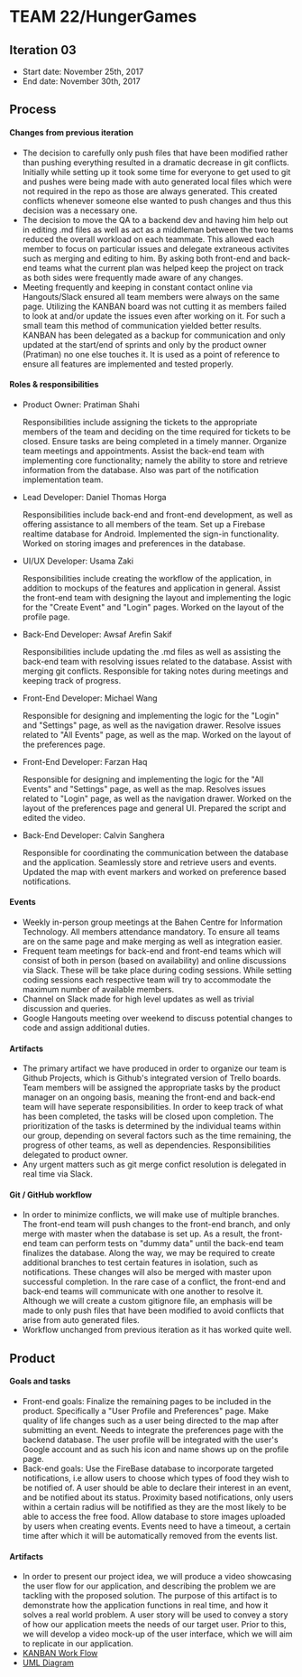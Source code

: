 # TEAM 22/HungerGames


## Iteration 03

 * Start date: November 25th, 2017
 * End date: November 30th, 2017

## Process

#### Changes from previous iteration
 
 * The decision to carefully only push files that have been modified rather than pushing everything resulted in a dramatic decrease in git conflicts. Initially while setting up it took some time for everyone to get used to git and pushes were being made with auto generated local files which were not required in the repo as those are always generated. This created conflicts whenever someone else wanted to push changes and thus this decision was a necessary one.
 * The decision to move the QA to a backend dev and having him help out in editing .md files as well as act as a middleman between the two teams reduced the overall workload on each teammate. This allowed each member to focus on particular issues and delegate extraneous activites such as merging and editing to him. By asking both front-end and back-end teams what the current plan was helped keep the project on track as both sides were frequently made aware of any changes.
 * Meeting frequently and keeping in constant contact online via Hangouts/Slack ensured all team members were always on the same page. Utilizing the KANBAN board was not cutting it as members failed to look at and/or update the issues even after working on it. For such a small team this method of communication yielded better results. KANBAN has been delegated as a backup for communication and only updated at the start/end of sprints and only by the product owner (Pratiman) no one else touches it. It is used as a point of reference to ensure all features are implemented and tested properly.

#### Roles & responsibilities

 * Product Owner: Pratiman Shahi
 
   Responsibilities include assigning the tickets to the appropriate members of the team and deciding on the time required for tickets to be closed. Ensure tasks are being completed in a timely manner. Organize team meetings and appointments. Assist the back-end team with implementing core functionality; namely the ability to store and retrieve information from the database. Also was part of the notification implementation team.
 * Lead Developer: Daniel Thomas Horga
 
   Responsibilities include back-end and front-end development, as well as offering assistance to all members of the team. Set up a Firebase realtime database for Android. Implemented the sign-in functionality. Worked on storing images and preferences in the database.
 * UI/UX Developer: Usama Zaki
 
   Responsibilities include creating the workflow of the application, in addition to mockups of the features and application in general. Assist the front-end team with designing the layout and implementing the logic for the "Create Event" and "Login" pages. Worked on the layout of the profile page.
 * Back-End Developer: Awsaf Arefin Sakif
 
   Responsibilities include updating the .md files as well as assisting the back-end team with resolving issues related to the database. Assist with merging git conflicts. Responsible for taking notes during meetings and keeping track of progress.
 * Front-End Developer: Michael Wang
   
   Responsible for designing and implementing the logic for the "Login" and "Settings" page, as well as the navigation drawer. Resolve issues related to "All Events" page, as well as the map. Worked on the layout of the preferences page.
 * Front-End Developer: Farzan Haq
   
   Responsible for designing and implementing the logic for the "All Events" and "Settings" page, as well as the map. Resolves issues related to "Login" page, as well as the navigation drawer. Worked on the layout of the preferences page and general UI. Prepared the script and edited the video.
 * Back-End Developer: Calvin Sanghera
 
   Responsible for coordinating the communication between the database and the application. Seamlessly store and retrieve users and events. Updated the map with event markers and worked on preference based notifications.

#### Events

* Weekly in-person group meetings at the Bahen Centre for Information Technology. All members attendance mandatory. To ensure all teams are on the same page and make merging as well as integration easier.
* Frequent team meetings for back-end and front-end teams which will consist of both in person (based on availability) and online discussions via Slack. These will be take place during coding sessions. While setting coding sessions each respective team will try to accommodate the maximum number of available members.
* Channel on Slack made for high level updates as well as trivial discussion and queries.
* Google Hangouts meeting over weekend to discuss potential changes to code and assign additional duties.
 
#### Artifacts    
   
 * The primary artifact we have produced in order to organize our team is Github Projects, which is Github's integrated version of Trello boards. Team members will be assigned the appropriate tasks by the product manager on an ongoing basis, meaning the front-end and back-end team will have seperate responsibilities.  In order to keep track of what has been completed, the tasks will be closed upon completion. The prioritization of the tasks is determined by the individual teams within our group, depending on several factors such as the time remaining, the progress of other teams, as well as dependencies. Responsibilities delegated to product owner. 
 * Any urgent matters such as git merge confict resolution is delegated in real time via Slack.
 
#### Git / GitHub workflow
 
 * In order to minimize conflicts, we will make use of multiple branches. The front-end team will push changes to the front-end branch, and only merge with master when the database is set up. As a result, the front-end team can perform tests on "dummy data" until the back-end team finalizes the database. Along the way, we may be required to create additional branches to test certain features in isolation, such as notifications. These changes will also be merged with master upon successful completion. In the rare case of a conflict, the front-end and back-end teams will communicate with one another to resolve it. Although we will create a custom gitignore file, an emphasis will be made to only push files that have been modified to avoid conflicts that arise from auto generated files. 
 * Workflow unchanged from previous iteration as it has worked quite well.

## Product

#### Goals and tasks
 
* Front-end goals: Finalize the remaining pages to be included in the product. Specifically a "User Profile and Preferences" page. Make quality of life changes such as a user being directed to the map after submitting an event. Needs to integrate the preferences page with the backend database. The user profile will be integrated with the user's Google account and as such his icon and name shows up on the profile page.
* Back-end goals: Use the FireBase database to incorporate targeted notifications, i.e allow users to choose which types of food they wish to be notified of. A user should be able to declare their interest in an event, and be notified about its status. Proximity based notifications, only users within a certain radius will be notifified as they are the most likely to be able to access the free food. Allow database to store images uploaded by users when creating events. Events need to have a timeout, a certain time after which it will be automatically removed from the events list.

 
#### Artifacts
   
 * In order to present our project idea, we will produce a video showcasing the user flow for our application, and describing the problem we are tackling with the proposed solution. The purpose of this artifact is to demonstrate how the application functions in real time, and how it solves a real world problem. A user story will be used to convey a story of how our application meets the needs of our target user. Prior to this, we will develop a video mock-up of the user interface, which we will aim to replicate in our application. 
 * [KANBAN Work Flow](https://gyazo.com/3c5a6ed4e2ae35a70b8477c2de501f91)
 * [UML Diagram](https://drive.google.com/file/d/1cXn-3UfNTSuRdoJe-71vjX0wz_zSV6rE/view)